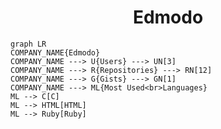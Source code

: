 <h1 align="center">Edmodo</h1>

```mermaid
graph LR
COMPANY_NAME{Edmodo}
COMPANY_NAME ---> U{Users} ---> UN[3]
COMPANY_NAME ---> R{Repositories} ---> RN[12]
COMPANY_NAME ---> G{Gists} ---> GN[1]
COMPANY_NAME ---> ML{Most Used<br>Languages}
ML --> C[C]
ML --> HTML[HTML]
ML --> Ruby[Ruby]
```
